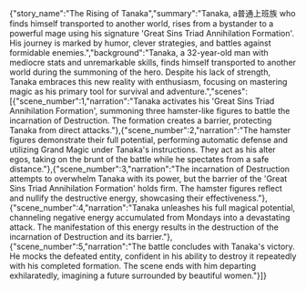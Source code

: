 {"story_name":"The Rising of Tanaka","summary":"Tanaka, a普通上班族 who finds himself transported to another world, rises from a bystander to a powerful mage using his signature 'Great Sins Triad Annihilation Formation'. His journey is marked by humor, clever strategies, and battles against formidable enemies.","background":"Tanaka, a 32-year-old man with mediocre stats and unremarkable skills, finds himself transported to another world during the summoning of the hero. Despite his lack of strength, Tanaka embraces this new reality with enthusiasm, focusing on mastering magic as his primary tool for survival and adventure.","scenes":[{"scene_number":1,"narration":"Tanaka activates his 'Great Sins Triad Annihilation Formation', summoning three hamster-like figures to battle the incarnation of Destruction. The formation creates a barrier, protecting Tanaka from direct attacks."},{"scene_number":2,"narration":"The hamster figures demonstrate their full potential, performing automatic defense and utilizing Grand Magic under Tanaka's instructions. They act as his alter egos, taking on the brunt of the battle while he spectates from a safe distance."},{"scene_number":3,"narration":"The incarnation of Destruction attempts to overwhelm Tanaka with its power, but the barrier of the 'Great Sins Triad Annihilation Formation' holds firm. The hamster figures reflect and nullify the destructive energy, showcasing their effectiveness."},{"scene_number":4,"narration":"Tanaka unleashes his full magical potential, channeling negative energy accumulated from Mondays into a devastating attack. The manifestation of this energy results in the destruction of the incarnation of Destruction and its barrier."},{"scene_number":5,"narration":"The battle concludes with Tanaka's victory. He mocks the defeated entity, confident in his ability to destroy it repeatedly with his completed formation. The scene ends with him departing exhilaratedly, imagining a future surrounded by beautiful women."}]}